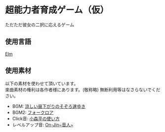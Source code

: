 超能力者育成ゲーム（仮）
=======================

ただただ彼女の二択に応えるゲーム

使用言語
--------
[Elm](http://elm-lang.org/)

使用素材
--------
以下の素材を使わせて頂いています。  
楽曲素材の権利は各作者様にあります。(敬称略)
無断利用等はなさらないでください。

* BGM: [涼しい昼下がりのそぞろ速歩き](http://dova-s.jp/bgm/play471.html)
* BGM2: [フォークロア](http://dova-s.jp/bgm/play225.html)
* Click音: [小森平の使い方](http://taira-komori.jpn.org/)
* レベルアップ音: [On-Jin~音人~](http://on-jin.com/)